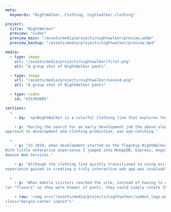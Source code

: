 ```yaml
---
meta:
  keywords: "NightWalker, Clothing, nightwalker.clothing"

project:
  title: "NightWalker"
  preview: "video"
  preview_main: "/assets/media/projects/nightwalker/preview.webm"
  preview_backup: "/assets/media/projects/nightwalker/preview.mp4"

media:
  - type: image
    url: "/assets/media/projects/nightwalker/first.png"
    alt: "A group shot of NightWalker pants"

  - type: image
    url: "/assets/media/projects/nightwalker/second.png"
    alt: "A group shot of NightWalker pants"

  - type: video
    id: "415369005"

sections:
  -
    - bq: '<p>NightWalker is a colorful clothing line that explores the future while paying homage to the past</p>'

    - p: "During the search for an early development job the above slogan, along with the promise of a cutting edge
approach to development and clothing production, was eye-catching."

  -
    - p: "In 2010, when development started on the flagship NightWalker web app, nothing was hotter than the MEAN stack.
With little enterprise experience I jumped into MongoDB, Express, Angular and Node.js and got serious exposure to 
Amazon Web Services."

    - p: "Although the clothing line quickly transitioned to using existing online marketplace solutions, the 
experience gained in creating a truly interactive web app was invaluable."

  -
    - p: 'When mobile visitors reached the site, instead of having to drag or scroll to see all the colors 
(or "flavors" as they were known) of pants, they could simply rotate their phones to see each of the eight options.'

    - raw: '<img src="/assets/media/projects/nightwalker/symbol_logo.png" alt="NightWalker logo" height="76" width="200" 
class="margin-center inpost">'
---
```

